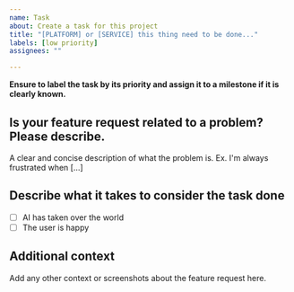```yaml
---
name: Task
about: Create a task for this project
title: "[PLATFORM] or [SERVICE] this thing need to be done..."
labels: [low priority]
assignees: ""

---
```


**Ensure to label the task by its priority and assign it to a milestone if it is clearly known.**

## Is your feature request related to a problem? Please describe.
A clear and concise description of what the problem is. Ex. I'm always frustrated when [...]

## Describe what it takes to consider the task done
- [ ] AI has taken over the world
- [ ] The user is happy
## Additional context
Add any other context or screenshots about the feature request here.
